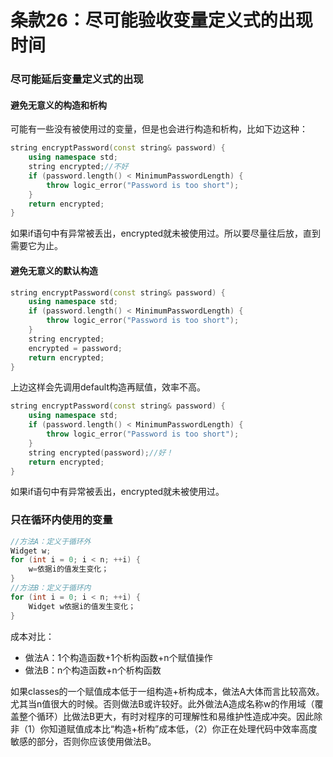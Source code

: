 # 条款26：尽可能验收变量定义式的出现时间
### 尽可能延后变量定义式的出现
#### 避免无意义的构造和析构
可能有一些没有被使用过的变量，但是也会进行构造和析构，比如下边这种：
```c++
string encryptPassword(const string& password) {
	using namespace std;
	string encrypted;//不好
	if (password.length() < MinimumPasswordLength) {
		throw logic_error("Password is too short");
	}
	return encrypted;
}
```
如果if语句中有异常被丢出，encrypted就未被使用过。所以要尽量往后放，直到需要它为止。
#### 避免无意义的默认构造
```c++
string encryptPassword(const string& password) {
    using namespace std;
    if (password.length() < MinimumPasswordLength) {
        throw logic_error("Password is too short");
    }
    string encrypted;
    encrypted = password;
    return encrypted;
}
```
上边这样会先调用default构造再赋值，效率不高。
```c++
string encryptPassword(const string& password) {
    using namespace std;
    if (password.length() < MinimumPasswordLength) {
        throw logic_error("Password is too short");
    }
    string encrypted(password);//好！
    return encrypted;
}
```
如果if语句中有异常被丢出，encrypted就未被使用过。
### 只在循环内使用的变量
```c++
//方法A：定义于循环外
Widget w;
for (int i = 0; i < n; ++i) {
	w=依据i的值发生变化；
}
//方法B：定义于循环内
for (int i = 0; i < n; ++i) {
	Widget w依据i的值发生变化；
}
```
成本对比：
* 做法A：1个构造函数+1个析构函数+n个赋值操作
* 做法B：n个构造函数+n个析构函数

如果classes的一个赋值成本低于一组构造+析构成本，做法A大体而言比较高效。尤其当n值很大的时候。否则做法B或许较好。此外做法A造成名称w的作用域（覆盖整个循环）比做法B更大，有时对程序的可理解性和易维护性造成冲突。因此除非（1）你知道赋值成本比“构造+析构”成本低，（2）你正在处理代码中效率高度敏感的部分，否则你应该使用做法B。
